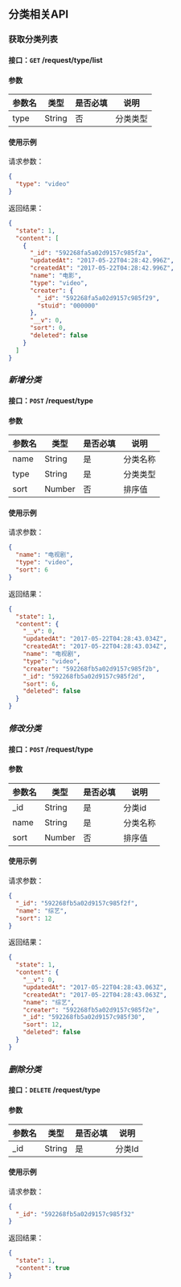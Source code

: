 ## 分类相关API
### 获取分类列表
#### 接口：`GET` /request/type/list
#### 参数



参数名 | 类型 | 是否必填 | 说明
--- | --- | --- | ---
type | String | 否 | 分类类型



#### 使用示例

请求参数：

```json
{
  "type": "video"
}
```

返回结果：

```json
{
  "state": 1,
  "content": [
    {
      "_id": "592268fa5a02d9157c985f2a",
      "updatedAt": "2017-05-22T04:28:42.996Z",
      "createdAt": "2017-05-22T04:28:42.996Z",
      "name": "电影",
      "type": "video",
      "creater": {
        "_id": "592268fa5a02d9157c985f29",
        "stuid": "000000"
      },
      "__v": 0,
      "sort": 0,
      "deleted": false
    }
  ]
}
```
### *新增分类*
#### 接口：`POST` /request/type
#### 参数



参数名 | 类型 | 是否必填 | 说明
--- | --- | --- | ---
name | String | 是 | 分类名称
type | String | 是 | 分类类型
sort | Number | 否 | 排序值



#### 使用示例

请求参数：

```json
{
  "name": "电视剧",
  "type": "video",
  "sort": 6
}
```

返回结果：

```json
{
  "state": 1,
  "content": {
    "__v": 0,
    "updatedAt": "2017-05-22T04:28:43.034Z",
    "createdAt": "2017-05-22T04:28:43.034Z",
    "name": "电视剧",
    "type": "video",
    "creater": "592268fb5a02d9157c985f2b",
    "_id": "592268fb5a02d9157c985f2d",
    "sort": 6,
    "deleted": false
  }
}
```
### *修改分类*
#### 接口：`POST` /request/type
#### 参数



参数名 | 类型 | 是否必填 | 说明
--- | --- | --- | ---
_id | String | 是 | 分类id
name | String | 是 | 分类名称
sort | Number | 否 | 排序值



#### 使用示例

请求参数：

```json
{
  "_id": "592268fb5a02d9157c985f2f",
  "name": "综艺",
  "sort": 12
}
```

返回结果：

```json
{
  "state": 1,
  "content": {
    "__v": 0,
    "updatedAt": "2017-05-22T04:28:43.063Z",
    "createdAt": "2017-05-22T04:28:43.063Z",
    "name": "综艺",
    "creater": "592268fb5a02d9157c985f2e",
    "_id": "592268fb5a02d9157c985f30",
    "sort": 12,
    "deleted": false
  }
}
```
### *删除分类*
#### 接口：`DELETE` /request/type
#### 参数



参数名 | 类型 | 是否必填 | 说明
--- | --- | --- | ---
_id | String | 是 | 分类Id



#### 使用示例

请求参数：

```json
{
  "_id": "592268fb5a02d9157c985f32"
}
```

返回结果：

```json
{
  "state": 1,
  "content": true
}
```
